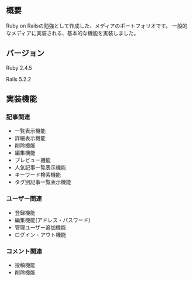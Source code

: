 ## 概要
Ruby on Railsの勉強として作成した、メディアのポートフォリオです。
一般的なメディアに実装される、基本的な機能を実装しました。

## バージョン
Ruby 2.4.5

Rails 5.2.2

## 実装機能

### 記事関連
- 一覧表示機能
- 詳細表示機能
- 削除機能
- 編集機能
- プレビュー機能
- 人気記事一覧表示機能
- キーワード検索機能
- タグ別記事一覧表示機能


### ユーザー関連
- 登録機能
- 編集機能(アドレス・パスワード)
- 管理ユーザー追加機能
- ログイン・アウト機能

### コメント関連
- 投稿機能
- 削除機能